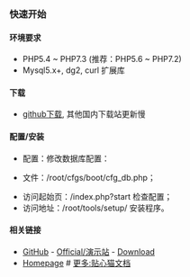 ﻿

### 快速开始


#### 环境要求

* PHP5.4 ~ PHP7.3 (推荐：PHP5.6 ~ PHP7.2)
* Mysql5.x+, dg2, curl 扩展库

#### 下载

* [github下载](https://github.com/peacexie/imblog), 其他国内下载站更新慢

#### 配置/安装

* 配置：修改数据库配置：
 - 文件：/root/cfgs/boot/cfg_db.php；
* 访问起始页：/index.php?start 检查配置；
* 访问地址：/root/tools/setup/ 安装程序。

#### 相关链接

* [GitHub](https://github.com/peacexie/imblog) - 
  [Official/演示站](http://imcat.txjia.com/) - 
  [Download](https://github.com/peacexie/imcat/archive/master.zip)
* [Homepage](./index.php) # 
  [更多:贴心猫文档](http://imcat.txjia.com/dev.php?start)
